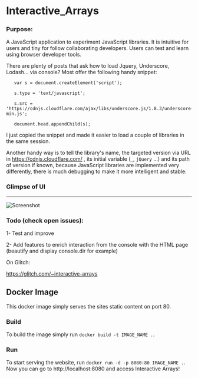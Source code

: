 # Interactive_Arrays

### Purpose: 

A JavaScript application to experiment JavaScript libraries. It is intuitive for users and tiny for follow collaborating developers. Users can test and learn using browser developer tools.

There are plenty of posts that ask how to load Jquery, Underscore, Lodash... via console? Most offer the following handy snippet:


```
   var s = document.createElement('script'); 

   s.type = 'text/javascript';

   s.src = 'https://cdnjs.cloudflare.com/ajax/libs/underscore.js/1.8.3/underscore-min.js';

   document.head.appendChild(s);
 ```


I just copied the snippet and made it easier to load a couple of libraries in the same session.

Another handy way is to tell the library's name, the targeted version via URL in https://cdnjs.cloudflare.com/ , its initial variable (`_`, `jQuery` ...) and its path of version if known, because JavaScript libraries are implemented very differently, there is much debugging to make it more intelligent and stable.

### Glimpse of UI

<hr>

![Screenshot](../master/Capture.png)


### Todo (check open issues):

   1- Test and improve
   
   2- Add features to enrich interaction from the console with the HTML page (beautify and display console.dir for example)

On Glitch: 

https://glitch.com/~interactive-arrays

## Docker Image

This docker image simply serves the sites static content on port 80.

### Build

To build the image simply run `docker build -t IMAGE_NAME .`.

### Run

To start serving the website, run `docker run -d -p 8080:80 IMAGE_NAME .`. Now you can go to http://localhost:8080 and access Interactive Arrays!
